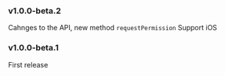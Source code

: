 ### v1.0.0-beta.2
  Cahnges to the API, new method `requestPermission`
  Support iOS

### v1.0.0-beta.1
  First release
